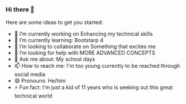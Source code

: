 ### Hi there 👋


Here are some ideas to get you started:

- 🔭 I’m currently working on Enhancing my technical skills
- 🌱 I’m currently learning: Bootstarp 4
- 👯 I’m looking to collaborate on Something that excites me 
- 🤔 I’m looking for help with MORE ADVANCED CONCEPTS
- 💬 Ask me about: My school days
- 📫 How to reach me: I'm too young currently to be reached through social media 
- 😄 Pronouns:  He/him
- ⚡ Fun fact: I'm just a kid of 11 years who is seeking out this great technical world

